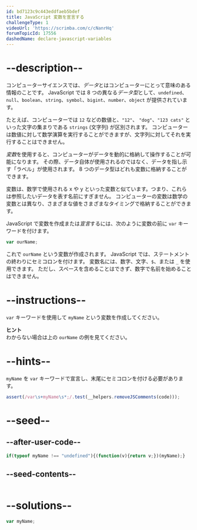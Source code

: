 ```yaml
---
id: bd7123c9c443eddfaeb5bdef
title: JavaScript 変数を宣言する
challengeType: 1
videoUrl: 'https://scrimba.com/c/cNanrHq'
forumTopicId: 17556
dashedName: declare-javascript-variables
---
```


# --description--

コンピューターサイエンスでは、<dfn>データ</dfn>とはコンピューターにとって意味のある情報のことです。 JavaScript では 8 つの異なる<dfn>データ型</dfn>として、`undefined`、`null`、`boolean`、`string`、`symbol`、`bigint`、`number`、`object` が提供されています。

たとえば、コンピューターでは `12` などの数値と、`"12"`、 `"dog"`、`"123 cats"` といった文字の集まりである `strings` (文字列) が区別されます。 コンピューターは数値に対して数学演算を実行することができますが、文字列に対してそれを実行することはできません。

<dfn>変数</dfn>を使用すると、コンピューターがデータを動的に格納して操作することが可能になります。 その際、データ自体が使用されるのではなく、データを指し示す「ラベル」が使用されます。 8 つのデータ型はどれも変数に格納することができます。

変数は、数学で使用される x や y といった変数と似ています。つまり、これらは参照したいデータを表す名前にすぎません。 コンピューターの変数は数学の変数とは異なり、さまざまな値をさまざまなタイミングで格納することができます。

JavaScript で変数を作成または<dfn>宣言</dfn>するには、次のように変数の前に `var` キーワードを付けます。

```js
var ourName;
```

これで `ourName` という変数が作成されます。 JavaScript では、ステートメントの終わりにセミコロンを付けます。 変数名には、数字、文字、`$`、または `_` を使用できます。 ただし、スペースを含めることはできず、数字で名前を始めることはできません。

# --instructions--

`var` キーワードを使用して `myName` という変数を作成してください。

**ヒント**  
わからない場合は上の `ourName` の例を見てください。

# --hints--

`myName` を `var` キーワードで宣言し、末尾にセミコロンを付ける必要があります。

```js
assert(/var\s+myName\s*;/.test(__helpers.removeJSComments(code)));
```

# --seed--

## --after-user-code--

```js
if(typeof myName !== "undefined"){(function(v){return v;})(myName);}
```

## --seed-contents--

```js

```

# --solutions--

```js
var myName;
```

